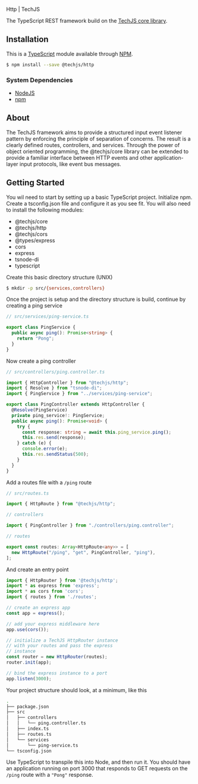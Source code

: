 Http | TechJS

The TypeScript REST framework build on the [TechJS core library](https://www.npmjs.com/package/@techjs/core).

## Installation

This is a [TypeScript](https://www.typescriptlang.org/) module available through [NPM](https://www.npmjs.com/package/@techjs/http).

```bash
$ npm install --save @techjs/http
```

### System Dependencies

- [NodeJS](https://nodejs.org/en/)
- [npm](https://www.npmjs.com/get-npm)

## About

The TechJS framework aims to provide a structured input event listener pattern by enforcing the principle of separation of concerns. The result is a clearly defined routes, controllers, and services. Through the power of object oriented programming, the @techjs/core library can be extended to provide a familiar interface between HTTP events and other application-layer input protocols, like event bus messages.

## Getting Started

You wil need to start by setting up a basic TypeScript project. Initialize npm. Create a tsconfig.json file and configure it as you see fit. You will also need to install the following modules:

- @techjs/core
- @techjs/http
- @techjs/cors
- @types/express
- cors
- express
- tsnode-di
- typescript

Create this basic directory structure (UNIX)

```bash
$ mkdir -p src/{services,controllers}
```

Once the project is setup and the directory structure is build, continue by creating a ping service

```typescript
// src/services/ping-service.ts

export class PingService {
  public async ping(): Promise<string> {
    return "Pong";
  }
}
```

Now create a ping controller

```typescript
// src/controllers/ping.controller.ts

import { HttpController } from "@techjs/http";
import { Resolve } from "tsnode-di";
import { PingService } from "../services/ping-service";

export class PingController extends HttpController {
  @Resolve(PingService)
  private ping_service!: PingService;
  public async ping(): Promise<void> {
    try {
      const response: string = await this.ping_service.ping();
      this.res.send(response);
    } catch (e) {
      console.error(e);
      this.res.sendStatus(500);
    }
  }
}
```

Add a routes file with a `/ping` route

```typescript
// src/routes.ts

import { HttpRoute } from "@techjs/http";

// controllers

import { PingController } from "./controllers/ping.controller";

// routes

export const routes: Array<HttpRoute<any>> = [
  new HttpRoute("/ping", "get", PingController, "ping"),
];
```

And create an entry point

```typescript
import { HttpRouter } from '@techjs/http';
import * as express from 'express';
import * as cors from 'cors';
import { routes } from './routes';

// create an express app
const app = express();

// add your express middleware here
app.use(cors());

// initialize a TechJS HttpRouter instance
// with your routes and pass the express
// instance
const router = new HttpRouter(routes);
router.init(app);

// bind the express instance to a port
app.listen(3000);
```

Your project structure should look, at a minimum, like this

```bash
.
├── package.json
├── src
│   ├── controllers
│   │   └── ping.controller.ts
│   ├── index.ts
│   ├── routes.ts
│   └── services
│       └── ping-service.ts
└── tsconfig.json
```

Use TypeScript to transpile this into Node, and then run it. You should have an application running on port 3000 that responds to GET requests on the `/ping` route with a `"Pong"` response.
